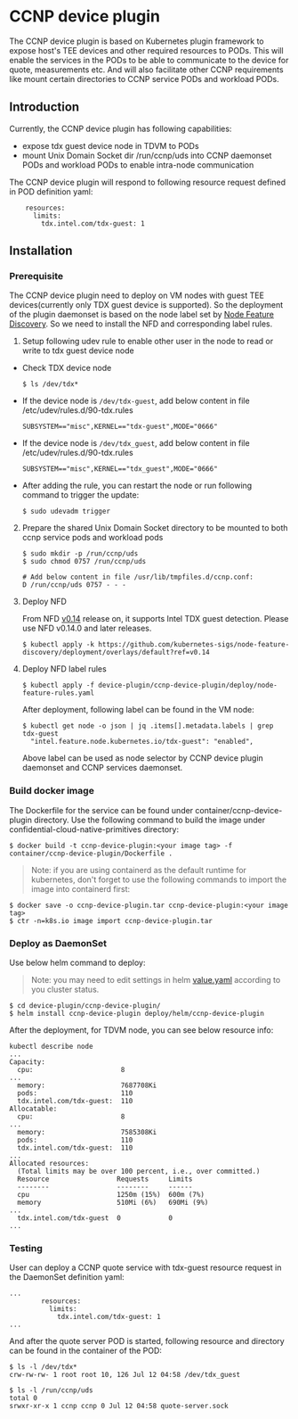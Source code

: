 # CCNP device plugin

The CCNP device plugin is based on Kubernetes plugin framework to expose host's TEE devices and other required resources to PODs.
This will enable the services in the PODs to be able to communicate to the device for quote, measurements etc.
And will also facilitate other CCNP requirements like mount certain directories to CCNP service PODs and workload PODs.

## Introduction

Currently, the CCNP device plugin has following capabilities:
- expose tdx guest device node in TDVM to PODs
- mount Unix Domain Socket dir /run/ccnp/uds into CCNP daemonset PODs and workload PODs to enable intra-node communication

The CCNP device plugin will respond to following resource request defined in POD definition yaml:
```
    resources:
      limits:
        tdx.intel.com/tdx-guest: 1    
```

## Installation

### Prerequisite
The CCNP device plugin need to deploy on VM nodes with guest TEE devices(currently only TDX guest device is supported). So the deployment
of the plugin daemonset is based on the node label set by [Node Feature Discovery](https://github.com/kubernetes-sigs/node-feature-discovery/).
So we need to install the NFD and corresponding label rules.

1. Setup following udev rule to enable other user in the node to read or write to tdx guest device node

  - Check TDX device node
    ```
    $ ls /dev/tdx*
    ```

  - If the device node is `/dev/tdx-guest`, add below content in file /etc/udev/rules.d/90-tdx.rules
    ```
    SUBSYSTEM=="misc",KERNEL=="tdx-guest",MODE="0666"
    ```

  - If the device node is `/dev/tdx_guest`, add below content in file /etc/udev/rules.d/90-tdx.rules
    ```
    SUBSYSTEM=="misc",KERNEL=="tdx_guest",MODE="0666"
    ```

  - After adding the rule, you can restart the node or run following command to trigger the update:
    ```
    $ sudo udevadm trigger
    ```

2. Prepare the shared Unix Domain Socket directory to be mounted to both ccnp service pods and workload pods
    ```
    $ sudo mkdir -p /run/ccnp/uds
    $ sudo chmod 0757 /run/ccnp/uds

    # Add below content in file /usr/lib/tmpfiles.d/ccnp.conf:
    D /run/ccnp/uds 0757 - - -
    ```

3. Deploy NFD

    From NFD [v0.14](https://github.com/kubernetes-sigs/node-feature-discovery/releases/tag/v0.14.0) release on, it supports Intel TDX guest detection. Please use NFD v0.14.0 and later releases. 

    ```
    $ kubectl apply -k https://github.com/kubernetes-sigs/node-feature-discovery/deployment/overlays/default?ref=v0.14
    ```

4. Deploy NFD label rules

    ```
    $ kubectl apply -f device-plugin/ccnp-device-plugin/deploy/node-feature-rules.yaml
    ```

    After deployment, following label can be found in the VM node:

    ```
    $ kubectl get node -o json | jq .items[].metadata.labels | grep tdx-guest
      "intel.feature.node.kubernetes.io/tdx-guest": "enabled",
    ```
    Above label can be used as node selector by CCNP device plugin daemonset and CCNP services daemonset.


### Build docker image
The Dockerfile for the service can be found under container/ccnp-device-plugin directory. 
Use the following command to build the image under confidential-cloud-native-primitives directory:

```
$ docker build -t ccnp-device-plugin:<your image tag> -f container/ccnp-device-plugin/Dockerfile .
```

> Note: if you are using containerd as the default runtime for kubernetes, don't forget to use the following commands to import the image into containerd first:
```
$ docker save -o ccnp-device-plugin.tar ccnp-device-plugin:<your image tag>
$ ctr -n=k8s.io image import ccnp-device-plugin.tar
```

### Deploy as DaemonSet
Use below helm command to deploy:
> Note: you may need to edit settings in helm [value.yaml](deploy/helm/ccnp-device-plugin/value.yaml) according to you cluster status.

```
$ cd device-plugin/ccnp-device-plugin/
$ helm install ccnp-device-plugin deploy/helm/ccnp-device-plugin
```

After the deployment, for TDVM node, you can see below resource info:
```
kubectl describe node 
...
Capacity:
  cpu:                      8
...
  memory:                   7687708Ki
  pods:                     110
  tdx.intel.com/tdx-guest:  110
Allocatable:
  cpu:                      8
...
  memory:                   7585308Ki
  pods:                     110
  tdx.intel.com/tdx-guest:  110
...
Allocated resources:
  (Total limits may be over 100 percent, i.e., over committed.)
  Resource                 Requests     Limits
  --------                 --------     ------
  cpu                      1250m (15%)  600m (7%)
  memory                   510Mi (6%)   690Mi (9%)
...
  tdx.intel.com/tdx-guest  0            0
...
```

### Testing
User can deploy a CCNP quote service with tdx-guest resource request in the DaemonSet definition yaml:
```
...
        resources:
          limits:
            tdx.intel.com/tdx-guest: 1
...
```

And after the quote server POD is started, following resource and directory can be found in the container of the POD:
```
$ ls -l /dev/tdx*
crw-rw-rw- 1 root root 10, 126 Jul 12 04:58 /dev/tdx_guest

$ ls -l /run/ccnp/uds
total 0
srwxr-xr-x 1 ccnp ccnp 0 Jul 12 04:58 quote-server.sock
```
